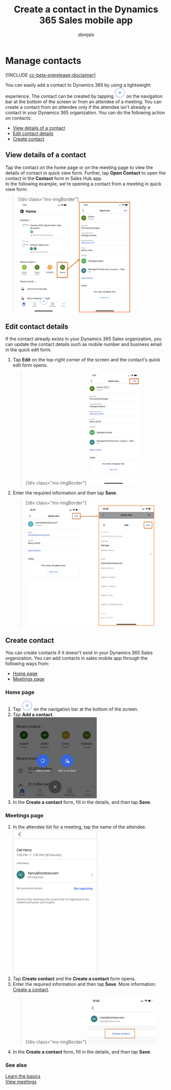 ﻿---
title: Create a contact in the Dynamics 365 Sales mobile app
description: Instructions to create a contact in the Dynamics 365 Sales mobile app
ms.date: 11/30/2020
ms.topic: article
ms.service: dynamics-365-sales
author: sbmjais
ms.author: shjais
manager: shujoshi
---

# Manage contacts

[!INCLUDE [cc-beta-prerelease-disclaimer](../../includes/cc-beta-prerelease-disclaimer.md)]

You can easily add a contact to Dynamics 365 by using a lightweight experience. The contact can be created by tapping ![Plus icon](media/sm-plus-icon.png "Plus icon") on the navigation bar at the bottom of the screen or from an attendee of a meeting. You can create a contact from an attendee only if the attendee isn't already a contact in your Dynamics 365 organization. You can do the following action on contacts:   
- [View details of a contact](#view-details-of-a-contact)  
- [Edit contact details](#edit-contact-details)   
- [Create contact](#create-contact)  

## View details of a contact

Tap the contact on the home page or on the meeting page to view the details of contact in quick view form. Further, tap **Open Contact** to open the contact in the **Contact** form in Sales Hub app.   
In the following example, we're opening a contact from a meeting in quick view form:   

> [!div class="mx-imgBorder"]
> ![Open contact details](media/sm-open-contact.png "Open contact details") 

## Edit contact details

If the contact already exists in your Dynamics 365 Sales organization, you can update the contact details such as mobile number and business email in the quick edit form.   

1. Tap **Edit** on the top-right corner of the screen and the contact's quick edit form opens.   
    > [!div class="mx-imgBorder"]
    > ![Quick view form of contact](media/sm-contact-quick-view.png "Quick view form of contact")   
2. Enter the required information and then tap **Save**.   
    > [!div class="mx-imgBorder"]
    > ![Edit contact details](media/sm-contact-edit.png "Edit contact details")   

## Create contact

You can create contacts if it doesn't exist in your Dynamics 365 Sales organization. You can add contacts in sales mobile app through the following ways from:   
- [Home page](#home-page)
- [Meetings page](#meetings-page)

### Home page

1.  Tap ![Plus icon](media/sm-plus-icon.png "Plus icon") on the navigation bar at the bottom of the screen.    
2.  Tap **Add a contact**.    
    ![Add a contact](media/sm-add-contact.png "Add a contact")    
3.  In the **Create a contact** form, fill in the details, and then tap **Save**.  

### Meetings page 

1.  In the attendee list for a meeting, tap the name of the attendee.   
    ![Tap an attendee name](media/sm-tap-attendee.png "Tap an attendee name")   
1. Tap **Create contact** and the **Create a contact** form opens.    
2. Enter the required information and then tap **Save**. More information: [Create a contact](create-contact.md).   
    > [!div class="mx-imgBorder"]
    > ![Create contact](media/sm-create-contact.png "Create contact")   
3.  In the **Create a contact** form, fill in the details, and then tap **Save**.

### See also

[Learn the basics](learn-basics-mobile-app.md)   
[View meetings](view-agenda.md)